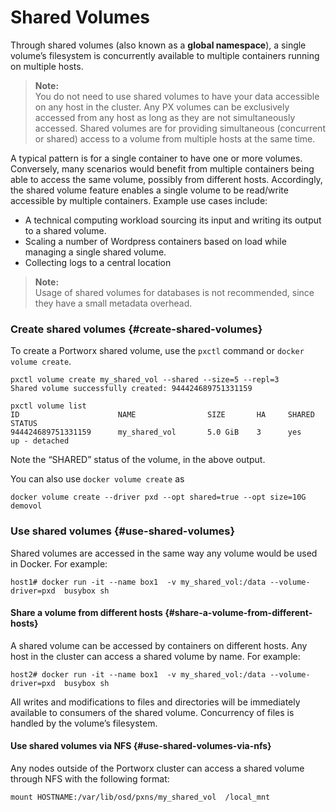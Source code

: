 # Shared Volumes

Through shared volumes \(also known as a **global namespace**\), a single volume’s filesystem is concurrently available to multiple containers running on multiple hosts.

> **Note:**  
> You do not need to use shared volumes to have your data accessible on any host in the cluster. Any PX volumes can be exclusively accessed from any host as long as they are not simultaneously accessed. Shared volumes are for providing simultaneous \(concurrent or shared\) access to a volume from multiple hosts at the same time.

A typical pattern is for a single container to have one or more volumes. Conversely, many scenarios would benefit from multiple containers being able to access the same volume, possibly from different hosts. Accordingly, the shared volume feature enables a single volume to be read/write accessible by multiple containers. Example use cases include:

* A technical computing workload sourcing its input and writing its output to a shared volume.
* Scaling a number of Wordpress containers based on load while managing a single shared volume.
* Collecting logs to a central location

> **Note:**  
> Usage of shared volumes for databases is not recommended, since they have a small metadata overhead.

### Create shared volumes {#create-shared-volumes}

To create a Portworx shared volume, use the `pxctl` command or `docker volume create`.

```text
pxctl volume create my_shared_vol --shared --size=5 --repl=3
Shared volume successfully created: 944424689751331159

pxctl volume list
ID			            NAME		        SIZE	   HA	  SHARED	STATUS
944424689751331159	    my_shared_vol	    5.0 GiB	   3	  yes	    up - detached
```

Note the “SHARED” status of the volume, in the above output.

You can also use `docker volume create` as

```text
docker volume create --driver pxd --opt shared=true --opt size=10G demovol
```

### Use shared volumes {#use-shared-volumes}

Shared volumes are accessed in the same way any volume would be used in Docker. For example:

```text
host1# docker run -it --name box1  -v my_shared_vol:/data --volume-driver=pxd  busybox sh
```

#### Share a volume from different hosts {#share-a-volume-from-different-hosts}

A shared volume can be accessed by containers on different hosts. Any host in the cluster can access a shared volume by name. For example:

```text
host2# docker run -it --name box1  -v my_shared_vol:/data --volume-driver=pxd  busybox sh
```

All writes and modifications to files and directories will be immediately available to consumers of the shared volume. Concurrency of files is handled by the volume’s filesystem.

#### Use shared volumes via NFS {#use-shared-volumes-via-nfs}

Any nodes outside of the Portworx cluster can access a shared volume through NFS with the following format:

```text
mount HOSTNAME:/var/lib/osd/pxns/my_shared_vol  /local_mnt
```

